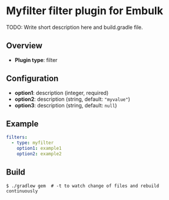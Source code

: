 # Myfilter filter plugin for Embulk

TODO: Write short description here and build.gradle file.

## Overview

* **Plugin type**: filter

## Configuration

- **option1**: description (integer, required)
- **option2**: description (string, default: `"myvalue"`)
- **option3**: description (string, default: `null`)

## Example

```yaml
filters:
  - type: myfilter
    option1: example1
    option2: example2
```


## Build

```
$ ./gradlew gem  # -t to watch change of files and rebuild continuously
```
